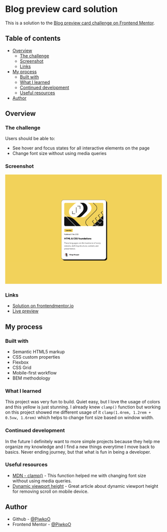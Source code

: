 # Blog preview card solution

This is a solution to the [Blog preview card challenge on Frontend Mentor](https://www.frontendmentor.io/challenges/blog-preview-card-ckPaj01IcS).

## Table of contents

- [Overview](#overview)
  - [The challenge](#the-challenge)
  - [Screenshot](#screenshot)
  - [Links](#links)
- [My process](#my-process)
  - [Built with](#built-with)
  - [What I learned](#what-i-learned)
  - [Continued development](#continued-development)
  - [Useful resources](#useful-resources)
- [Author](#author)

## Overview

### The challenge

Users should be able to:

- See hover and focus states for all interactive elements on the page
- Change font size without using media queries

### Screenshot

![Project preview](./design/project-preview.png)

### Links

- [Solution on frontendmentor.io](https://www.frontendmentor.io/solutions/blog-preview-card-AA1OJ0neml)
- [Live preview](https://piwkoo.github.io/blog-preview-card/)

## My process

### Built with

- Semantic HTML5 markup
- CSS custom properties
- Flexbox
- CSS Grid
- Mobile-first workflow
- BEM methodology

### What I learned

This project was very fun to build. Quiet easy, but I love the usage of colors and this yellow is just stunning. I already knew `clamp()` function but working on this project showed me different usage of it `clamp(1.4rem, 1.2rem + 0.5vw, 1.6rem)` which helps to change font size based on window width.

### Continued development

In the future I definitely want to more simple projects because they help me organize my knowledge and I find a new things everytime I move back to basics. Never ending journey, but that what is fun in being a developer.

### Useful resources

- [MDN - clamp()](https://developer.mozilla.org/en-US/docs/Web/CSS/clamp) - This function helped me with changing font size without using media queries.
- [Dynamic viewport height](https://dev.to/frehner/css-vh-dvh-lvh-svh-and-vw-units-27k4) - Great article about dynamic viewport height for removing scroll on mobile device.

## Author

- Github - [@PiwkoO](https://github.com/PiwkoO)
- Frontend Mentor - [@PiwkoO](https://www.frontendmentor.io/profile/PiwkoO)

